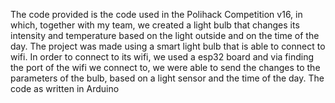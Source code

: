 The code provided is the code used in the Polihack Competition v16, in which, together with my team, we created a light bulb that changes its intensity and temperature based on the light outside and on the time of the day. 
The project was made using a smart light bulb that is able to connect to wifi.
In order to connect to its wifi, we used a esp32 board and via finding the port of the wifi we connect to, we were able to send the changes to the parameters of the bulb, based on a light sensor and the time of the day.
The code as written in Arduino
